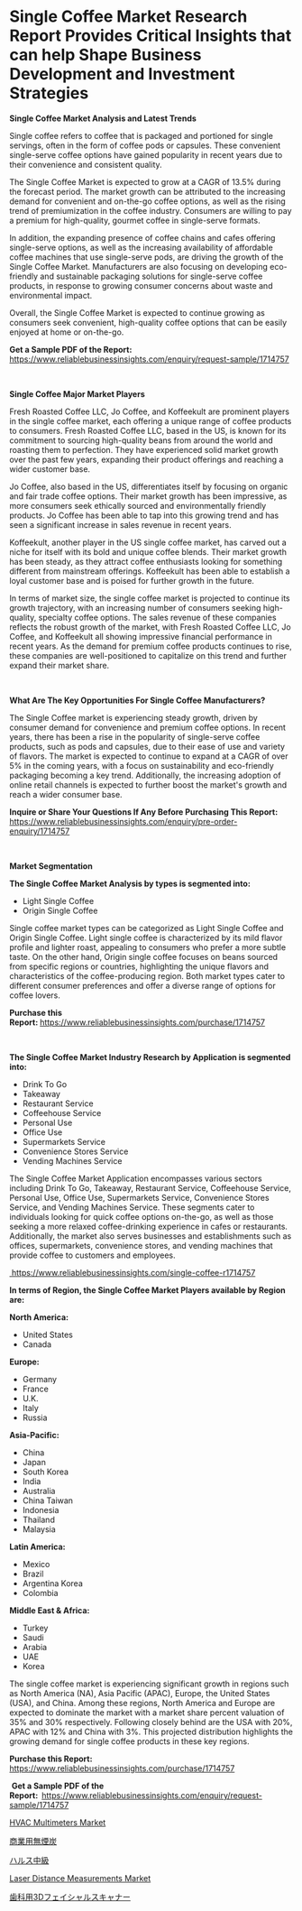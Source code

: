 <p><h1>Single Coffee Market Research Report Provides Critical Insights that can help Shape Business Development and Investment Strategies</h1></p><p><strong>Single Coffee Market Analysis and Latest Trends</strong></p>
<p><p>Single coffee refers to coffee that is packaged and portioned for single servings, often in the form of coffee pods or capsules. These convenient single-serve coffee options have gained popularity in recent years due to their convenience and consistent quality.</p><p>The Single Coffee Market is expected to grow at a CAGR of 13.5% during the forecast period. The market growth can be attributed to the increasing demand for convenient and on-the-go coffee options, as well as the rising trend of premiumization in the coffee industry. Consumers are willing to pay a premium for high-quality, gourmet coffee in single-serve formats.</p><p>In addition, the expanding presence of coffee chains and cafes offering single-serve options, as well as the increasing availability of affordable coffee machines that use single-serve pods, are driving the growth of the Single Coffee Market. Manufacturers are also focusing on developing eco-friendly and sustainable packaging solutions for single-serve coffee products, in response to growing consumer concerns about waste and environmental impact.</p><p>Overall, the Single Coffee Market is expected to continue growing as consumers seek convenient, high-quality coffee options that can be easily enjoyed at home or on-the-go.</p></p>
<p><strong>Get a Sample PDF of the Report:&nbsp;</strong> <a href="https://www.reliablebusinessinsights.com/enquiry/request-sample/1714757">https://www.reliablebusinessinsights.com/enquiry/request-sample/1714757</a></p>
<p>&nbsp;</p>
<p><strong>Single Coffee Major Market Players</strong></p>
<p><p>Fresh Roasted Coffee LLC, Jo Coffee, and Koffeekult are prominent players in the single coffee market, each offering a unique range of coffee products to consumers. Fresh Roasted Coffee LLC, based in the US, is known for its commitment to sourcing high-quality beans from around the world and roasting them to perfection. They have experienced solid market growth over the past few years, expanding their product offerings and reaching a wider customer base.</p><p>Jo Coffee, also based in the US, differentiates itself by focusing on organic and fair trade coffee options. Their market growth has been impressive, as more consumers seek ethically sourced and environmentally friendly products. Jo Coffee has been able to tap into this growing trend and has seen a significant increase in sales revenue in recent years.</p><p>Koffeekult, another player in the US single coffee market, has carved out a niche for itself with its bold and unique coffee blends. Their market growth has been steady, as they attract coffee enthusiasts looking for something different from mainstream offerings. Koffeekult has been able to establish a loyal customer base and is poised for further growth in the future.</p><p>In terms of market size, the single coffee market is projected to continue its growth trajectory, with an increasing number of consumers seeking high-quality, specialty coffee options. The sales revenue of these companies reflects the robust growth of the market, with Fresh Roasted Coffee LLC, Jo Coffee, and Koffeekult all showing impressive financial performance in recent years. As the demand for premium coffee products continues to rise, these companies are well-positioned to capitalize on this trend and further expand their market share.</p></p>
<p>&nbsp;</p>
<p><strong>What Are The Key Opportunities For Single Coffee Manufacturers?</strong></p>
<p><p>The Single Coffee market is experiencing steady growth, driven by consumer demand for convenience and premium coffee options. In recent years, there has been a rise in the popularity of single-serve coffee products, such as pods and capsules, due to their ease of use and variety of flavors. The market is expected to continue to expand at a CAGR of over 5% in the coming years, with a focus on sustainability and eco-friendly packaging becoming a key trend. Additionally, the increasing adoption of online retail channels is expected to further boost the market's growth and reach a wider consumer base.</p></p>
<p><strong>Inquire or Share Your Questions If Any Before Purchasing This Report:</strong> <a href="https://www.reliablebusinessinsights.com/enquiry/pre-order-enquiry/1714757">https://www.reliablebusinessinsights.com/enquiry/pre-order-enquiry/1714757</a></p>
<p>&nbsp;</p>
<p><strong>Market Segmentation</strong></p>
<p><strong>The Single Coffee Market Analysis by types is segmented into:</strong></p>
<p><ul><li>Light Single Coffee</li><li>Origin Single Coffee</li></ul></p>
<p><p>Single coffee market types can be categorized as Light Single Coffee and Origin Single Coffee. Light single coffee is characterized by its mild flavor profile and lighter roast, appealing to consumers who prefer a more subtle taste. On the other hand, Origin single coffee focuses on beans sourced from specific regions or countries, highlighting the unique flavors and characteristics of the coffee-producing region. Both market types cater to different consumer preferences and offer a diverse range of options for coffee lovers.</p></p>
<p><strong>Purchase this Report:&nbsp;</strong><a href="https://www.reliablebusinessinsights.com/purchase/1714757">https://www.reliablebusinessinsights.com/purchase/1714757</a></p>
<p>&nbsp;</p>
<p><strong>The Single Coffee Market Industry Research by Application is segmented into:</strong></p>
<p><ul><li>Drink To Go</li><li>Takeaway</li><li>Restaurant Service</li><li>Coffeehouse Service</li><li>Personal Use</li><li>Office Use</li><li>Supermarkets Service</li><li>Convenience Stores Service</li><li>Vending Machines Service</li></ul></p>
<p><p>The Single Coffee Market Application encompasses various sectors including Drink To Go, Takeaway, Restaurant Service, Coffeehouse Service, Personal Use, Office Use, Supermarkets Service, Convenience Stores Service, and Vending Machines Service. These segments cater to individuals looking for quick coffee options on-the-go, as well as those seeking a more relaxed coffee-drinking experience in cafes or restaurants. Additionally, the market also serves businesses and establishments such as offices, supermarkets, convenience stores, and vending machines that provide coffee to customers and employees.</p></p>
<p><a href="https://www.reliablebusinessinsights.com/single-coffee-r1714757">&nbsp;https://www.reliablebusinessinsights.com/single-coffee-r1714757</a></p>
<p><strong>In terms of Region, the Single Coffee Market Players available by Region are:</strong></p>
<p>
    <p> <strong> North America: </strong>
        <ul>
            <li>United States</li>
            <li>Canada</li>
        </ul>
        </p> 
    <p> <strong> Europe: </strong>
        <ul>
            <li>Germany</li>
            <li>France</li>
            <li>U.K.</li>
            <li>Italy</li>
            <li>Russia</li>
        </ul>
        </p> 
    <p> <strong> Asia-Pacific: </strong>
        <ul>
            <li>China</li>
            <li>Japan</li>
            <li>South Korea</li>
            <li>India</li>
            <li>Australia</li>
            <li>China Taiwan</li>
            <li>Indonesia</li>
            <li>Thailand</li>
            <li>Malaysia</li>
        </ul>
        </p> 
    <p> <strong> Latin America: </strong>
        <ul>
            <li>Mexico</li>
            <li>Brazil</li>
            <li>Argentina Korea</li>
            <li>Colombia</li>
        </ul>
        </p> 
    <p> <strong> Middle East & Africa: </strong>
        <ul>
            <li>Turkey</li>
            <li>Saudi</li>
            <li>Arabia</li>
            <li>UAE</li>
            <li>Korea</li>
        </ul>
    </p>
    </p>
<p><p>The single coffee market is experiencing significant growth in regions such as North America (NA), Asia Pacific (APAC), Europe, the United States (USA), and China. Among these regions, North America and Europe are expected to dominate the market with a market share percent valuation of 35% and 30% respectively. Following closely behind are the USA with 20%, APAC with 12% and China with 3%. This projected distribution highlights the growing demand for single coffee products in these key regions.</p></p>
<p><strong>Purchase this Report: </strong><a href="https://www.reliablebusinessinsights.com/purchase/1714757">https://www.reliablebusinessinsights.com/purchase/1714757</a></p>
<p>&nbsp;<strong>Get a Sample PDF of the Report:&nbsp;&nbsp;</strong><a href="https://www.reliablebusinessinsights.com/enquiry/request-sample/1714757">https://www.reliablebusinessinsights.com/enquiry/request-sample/1714757</a></p>
<p><strong></strong></p>
<p><p><a href="https://github.com/RichRobinson5/Market-Research-Report-List-5/blob/main/hvac-multimeters-market.md">HVAC Multimeters Market</a></p><p><a href="https://github.com/DemarcusKuhlman/Market-Research-Report-List-1/blob/main/9443119113425.md">商業用無煙炭</a></p><p><a href="https://medium.com/@rodhoppe07/hals%E4%B8%AD%E7%B4%9A%E5%B8%82%E5%A0%B4%E5%B1%95%E6%9C%9B-%E6%A5%AD%E7%95%8C%E6%A6%82%E8%A6%81%E3%81%A8%E4%BA%88%E6%B8%AC-2024%E5%B9%B4%E3%81%8B%E3%82%892031%E5%B9%B4-b0a5a8c8c9c8">ハルス中級</a></p><p><a href="https://github.com/LibbySpencer2018/Market-Research-Report-List-1/blob/main/laser-distance-measurements-market.md">Laser Distance Measurements Market</a></p><p><a href="https://github.com/DudleyFerry/Market-Research-Report-List-1/blob/main/6937663113426.md">歯科用3Dフェイシャルスキャナー</a></p></p>